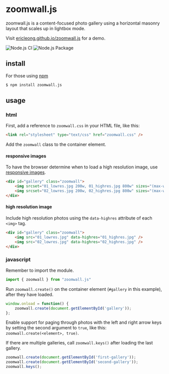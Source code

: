 zoomwall.js
===========
zoomwall.js is a content-focused photo gallery using a horizontal masonry layout that scales up in lightbox mode.

Visit [ericleong.github.io/zoomwall.js](http://ericleong.github.io/zoomwall.js) for a demo.

![Node.js CI](https://github.com/ericleong/zoomwall.js/workflows/Node.js%20CI/badge.svg?branch=master)
![Node.js Package](https://github.com/ericleong/zoomwall.js/workflows/Node.js%20Package/badge.svg)

install
-------
For those using [npm](https://www.npmjs.com/)
```bash
$ npm install zoomwall.js
```

usage
-----

### html
First, add a reference to `zoomwall.css` in your HTML file, like this:
```html
<link rel="stylesheet" type="text/css" href="zoomwall.css" />
```

Add the `zoomwall` class to the container element. 

#### responsive images
To have the browser determine when to load a high resolution image, use [responsive images](https://developer.mozilla.org/en-US/docs/Learn/HTML/Multimedia_and_embedding/Responsive_images).

```html
<div id="gallery" class="zoomwall">
    <img srcset="01_lowres.jpg 200w, 01_highres.jpg 800w" sizes="(max-width: 1200px) 200px, 800px" src="01_lowres.jpg">
    <img srcset="02_lowres.jpg 200w, 02_highres.jpg 800w" sizes="(max-width: 1200px) 200px, 800px" src="02_lowres.jpg">
</div>
```

#### high resolution image
Include high resolution photos using the `data-highres` attribute of each `<img>` tag.

```html
<div id="gallery" class="zoomwall">
    <img src="01_lowres.jpg" data-highres="01_highres.jpg" />
    <img src="02_lowres.jpg" data-highres="02_highres.jpg" />
</div>
```

### javascript
Remember to import the module.

```javascript
import { zoomwall } from "zoomwall.js"
```

Run `zoomwall.create()` on the container element (`#gallery` in this example), after they have loaded.

```javascript
window.onload = function() {
    zoomwall.create(document.getElementById('gallery'));
};
```

Enable support for paging through photos with the left and right arrow keys by setting the second argument to `true`, like this: `zoomwall.create(<element>, true)`.

If there are multiple galleries, call `zoomwall.keys()` after loading the last gallery.

```javascript
zoomwall.create(document.getElementById('first-gallery'));
zoomwall.create(document.getElementById('second-gallery'));
zoomwall.keys();
```
